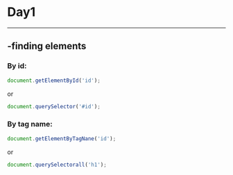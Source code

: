 <h1>Day1</h1>
<hr>
<h2>-finding elements</h2>
<h3>By id:</h3>

```javascript
document.getElementById('id');
```
or

```javascript
document.querySelector('#id');
```

<h3>By tag name:</h3>

```javascript
document.getElementByTagNane('id'); 
```
or 
```javascript
document.querySelectorall('h1');
```



```javascript
```
